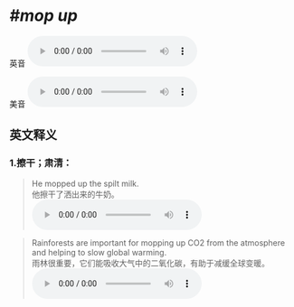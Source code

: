 # ***\#mop up*** 
英音
<audio src="./media/mop up1_AAC.aac" controls="controls"></audio>

美音
<audio src="./media/mop up2_AAC.aac" controls="controls"></audio>



  

英文释义
---
### 1.**擦干；肃清：**  

 > He mopped up the spilt milk.  
 > 他擦干了洒出来的牛奶。    
<audio src="./media/mop-1.aac" controls="controls"></audio>

 > Rainforests are important for mopping up CO2 from the atmosphere and helping to slow global warming.  
 > 雨林很重要，它们能吸收大气中的二氧化碳，有助于减缓全球变暖。    
<audio src="./media/mop-2.aac" controls="controls"></audio>


